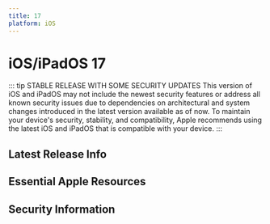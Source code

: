 ```yaml
---
title: 17
platform: iOS
---
```


# iOS/iPadOS 17 <Badge type="tip" text="Current Version (N-1)" />

::: tip STABLE RELEASE WITH SOME SECURITY UPDATES 
This version of iOS and iPadOS may not include the newest security features or address all known security issues due to dependencies on architectural and system changes introduced in the latest version available as of now. To maintain your device's security, stability, and compatibility, Apple recommends using the latest iOS and iPadOS that is compatible with your device.
:::

<script setup>
import LatestFeatures from './components/LatestFeatures.vue';
import SecurityInfo from './components/SecurityInfo.vue';

const frontmatter = {
  title: 'iOS 17',
  platform: 'iOS',
  stage: 'release',
};
</script>

## Latest Release Info
<LatestFeatures :title="frontmatter.title" :platform="frontmatter.platform" :stage="frontmatter.stage" />

## Essential Apple Resources
<LinksComponent :title="frontmatter.title" :platform="frontmatter.platform" :stage="frontmatter.stage" />

## Security Information
<SecurityInfo :title="frontmatter.title" :platform="frontmatter.platform" :stage="frontmatter.stage" />
